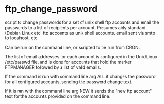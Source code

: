 ftp_change_password
===================

script to change passwords for a set of unix shell ftp accounts and email the passwords to a list of recipients per account.
Presumes airly standard (Debian Linux etc) ftp accounts as unix shell accounts, email sent via smtp to localhost, etc.

Can be run on the command line, or scripted to be run from CRON.

The list of email addresses for each account is configured in the Unix/Linux /etc/passwd file, and is done
for accounts that hold the marker FTPMANAGER followed by a list of valid emails.

If the command is run with command line arg ALL it changes the password for all configured accounts,
sending the password change text.

If it is run with the command line arg NEW it sends the "new ftp account" text for the accounts provided on the command line.

